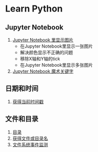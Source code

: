 # Learn Python

## Jupyter Notebook
1. [Jupyter Notebook 里显示图片](http://nbviewer.jupyter.org/github/wang-junjian/learn-python/blob/master/jupyter_notebook/jupyter_notebook_show_image.ipynb)
    * 在Jupyter Notebook里显示一张图片
    * 解决颜色显示不正确的问题
    * 移除X轴和Y轴的tick
    * 在Jupyter Notebook里显示多张图片
2. [Jupyter Notebook 魔术关键字](http://nbviewer.jupyter.org/github/wang-junjian/learn-python/blob/master/jupyter_notebook/jupyter_notebook_magic_keywords.ipynb)

## 日期和时间
1. [获得当前时间戳](http://nbviewer.jupyter.org/github/wang-junjian/learn-python/blob/master/date_time/get_current_timestamp.ipynb)

## 文件和目录
1. [目录](http://nbviewer.jupyter.org/github/wang-junjian/learn-python/blob/master/path/path.ipynb)
2. [获得文件或目录名](http://nbviewer.jupyter.org/github/wang-junjian/learn-python/blob/master/path/get_file_or_dir_name.ipynb)
3. [文件系统事件监测](http://nbviewer.jupyter.org/github/wang-junjian/learn-python/blob/master/path/watchdog_filesystem_events_monitoring.ipynb)
